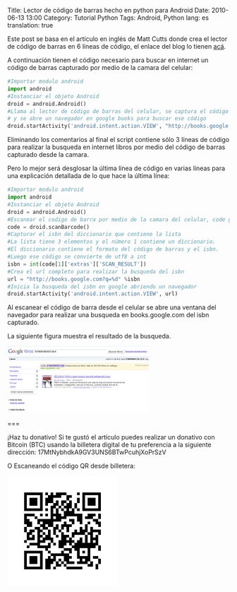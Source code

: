 Title: Lector de código de barras hecho en python para Android
Date: 2010-06-13 13:00
Category: Tutorial Python
Tags: Android,  Python
lang: es
translation: true

Este post se basa en el artículo en inglés de Matt Cutts donde crea el lector de código de barras en 6 líneas de código, el enlace del blog lo tienen [acá](http://www.mattcutts.com/blog/android-barcode-scanner/).


A continuación tienen el código necesario para buscar en internet un código de barras capturado por medio de la camara del celular:

```python
#Importar modulo android
import android
#Instanciar el objeto Android
droid = android.Android()
#Llama al lector de código de barras del celular, se captura el código ISBN
# y se abre un navegador en google books para buscar ese código
droid.startActivity('android.intent.action.VIEW', "http://books.google.com?q=%d" %int(droid.scanBarcode()[1]['extras']['SCAN_RESULT']))

```

Eliminando los comentarios al final el script contiene sólo 3 líneas de código para realizar la busqueda en internet libros por medio del código de barras capturado desde la camara.

Pero lo mejor será desglosar la última línea de código en varias líneas para una explicación detallada de lo que hace la última línea:

```python
#Importar modulo android
import android
#Instanciar el objeto Android
droid = android.Android()
#Escanear el codigo de barra por medio de la camara del celular, code guarda una lista
code = droid.scanBarcode()
#Capturar el isbn del diccionario que contiene la lista
#La lista tiene 3 elementos y el número 1 contiene un diccionario.
#El diccionario contiene el formato del código de barras y el isbn.
#Luego ese código se convierte de utf8 a int
isbn = int(code[1]['extras']['SCAN_RESULT'])
#Crea el url completo para realizar la busqueda del isbn
url = "http://books.google.com?q=%d" %isbn
#Inicia la busqueda del isbn en google abriendo un navegador
droid.startActivity('android.intent.action.VIEW', url)
```

Al escanear el código de barra desde el celular se abre una ventana del navegador para realizar una busqueda en books.google.com del isbn capturado.


La siguiente figura muestra el resultado de la busqueda.


![Código barras en python desde Android](./images/isbn.png)




===

¡Haz tu donativo!
Si te gustó el artículo puedes realizar un donativo con Bitcoin (BTC)
usando la billetera digital de tu preferencia a la siguiente
dirección: 17MtNybhdkA9GV3UNS6BTwPcuhjXoPrSzV

O Escaneando el código QR desde billetera:

![17MtNybhdkA9GV3UNS6BTwPcuhjXoPrSzV](./images/17MtNybhdkA9GV3UNS6BTwPcuhjXoPrSzV.png)